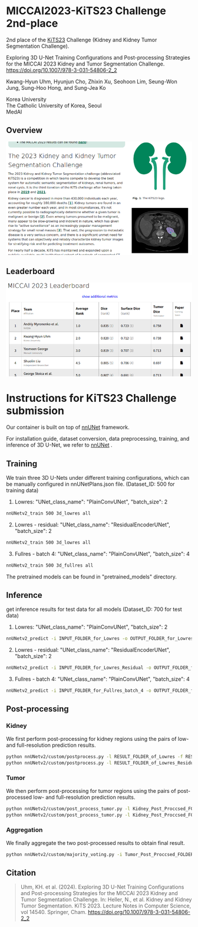 # MICCAI2023-KiTS23 Challenge 2nd-place

2nd place of the [KiTS23](https://kits-challenge.org/kits23/) Challenge (Kidney and Kidney Tumor Segmentation Challenge).

Exploring 3D U-Net Training Configurations and Post-processing Strategies for the MICCAI 2023 Kidney and Tumor Segmentation Challenge.
https://doi.org/10.1007/978-3-031-54806-2_2

Kwang-Hyun Uhm, Hyunjun Cho, Zhixin Xu, Seohoon Lim, Seung-Won Jung, Sung-Hoo Hong, and Sung-Jea Ko

Korea University <br> The Catholic University of Korea, Seoul <br> MedAI

## Overview
![page](./images/page.png)
## Leaderboard
![board](./images/leaderboard.png)

# Instructions for KiTS23 Challenge submission

Our container is built on top of [nnUNet](https://github.com/MIC-DKFZ/nnUNet) framework.

For installation guide, dataset conversion, data preprocessing, training, and inference of 3D U-Net, we refer to [nnUNet](https://github.com/MIC-DKFZ/nnUNet) .

## Training
We train three 3D U-Nets under different training configurations, which can be manually configured in nnUNetPlans.json file.
(Dataset_ID: 500 for training data)
1. Lowres: "UNet_class_name": "PlainConvUNet", "batch_size": 2 
```bash
nnUNetv2_train 500 3d_lowres all 
```
2. Lowres - residual: "UNet_class_name": "ResidualEncoderUNet", "batch_size": 2
```bash
nnUNetv2_train 500 3d_lowres all 
```
3. Fullres - batch 4: "UNet_class_name": "PlainConvUNet", "batch_size": 4
```bash
nnUNetv2_train 500 3d_fullres all 
```

The pretrained models can be found in "pretrained_models" directory.

## Inference
get inference results for test data for all models (Dataset_ID: 700 for test data)

1. Lowres: "UNet_class_name": "PlainConvUNet", "batch_size": 2 
```bash
nnUNetv2_predict -i INPUT_FOLDER_for_Lowres -o OUTPUT_FOLDER_for_Lowres -d 700 -c 3d_lowres
```
2. Lowres - residual: "UNet_class_name": "ResidualEncoderUNet", "batch_size": 2
```bash
nnUNetv2_predict -i INPUT_FOLDER_for_Lowres_Residual -o OUTPUT_FOLDER_for_Lowres_Residual -d 700 -c 3d_lowres
```
3. Fullres - batch 4: "UNet_class_name": "PlainConvUNet", "batch_size": 4
```bash
nnUNetv2_predict -i INPUT_FOLDER_for_Fullres_batch_4 -o OUTPUT_FOLDER_for_Fullres_batch_4 -d 700 -c 3d_fullres
```

## Post-processing
### Kidney
We first perform post-processing for kidney regions using the pairs of low- and full-resolution prediction results.
```bash
python nnUNetv2/custom/postprocess.py -l RESULT_FOLDER_of_Lowres -f RESULT_FOLDER_of_Fullres_batch_4 
python nnUNetv2/custom/postprocess.py -l RESULT_FOLDER_of_Lowres_Residual -f RESULT_FOLDER_of_Fullres_batch_4 
```
### Tumor
We then perform post-processing for tumor regions using the pairs of post-processed low- and full-resolution prediction results.
```bash
python nnUNetv2/custom/post_process_tumor.py -l Kidney_Post_Proccsed_FOLDER_of_Lowres -f Kidney_Post_Proccsed_FOLDER_of_Fullres_batch_4 
python nnUNetv2/custom/post_process_tumor.py -l Kidney_Post_Proccsed_FOLDER_of_Lowres_Residual -f Kidney_Post_Proccsed_FOLDER_of_Fullres_batch_4 
```
### Aggregation
We finally aggregate the two post-processed results to obtain final result.
```bash
python nnUNetv2/custom/majority_voting.py -i Tumor_Post_Proccsed_FOLDER_of_Fullres_Lowres_pair Tumor_Post_Proccsed_FOLDER_of_Fullres_Lowres_Residual_pair -o FINAL_OUTPUT_FOLDER
```



## Citation
> Uhm, KH. et al. (2024). Exploring 3D U-Net Training Configurations and Post-processing Strategies for the MICCAI 2023 Kidney and Tumor Segmentation Challenge. In: Heller, N., et al. Kidney and Kidney Tumor Segmentation. KiTS 2023. Lecture Notes in Computer Science, vol 14540. Springer, Cham. https://doi.org/10.1007/978-3-031-54806-2_2

